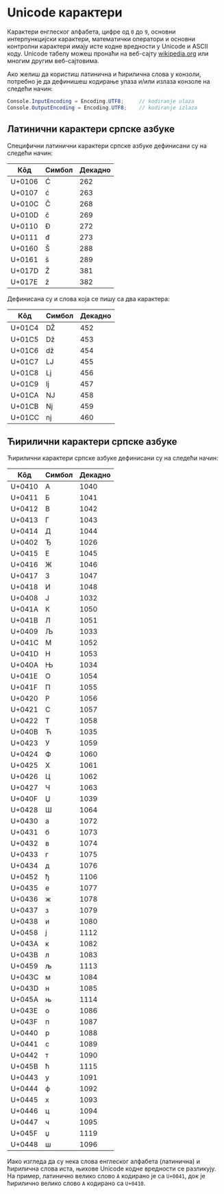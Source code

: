 # Unicode карактери

Карактери енглеског алфабета, цифре од `0` до `9`, основни интерпункцијски
карактери, математички оператори и основни контролни карактери имају исте кодне
вредности у Unicode и ASCII коду. Unicode табелу можеш пронаћи на веб-сајту
[wikipedia.org](https://en.wikipedia.org/wiki/List_of_Unicode_characters) или
многим другим веб-сајтовима.

Ако желиш да користиш латинична и ћирилична слова у конзоли, потребно је да
дефинишеш кодирање улаза и/или излаза конзоле на следећи начин:

```cs
Console.InputEncoding = Encoding.UTF8;     // kodiranje ulaza
Console.OutputEncoding = Encoding.UTF8;    // kodiranje izlaza
```

## Латинични карактери српске азбуке

Специфични латинични карактери српске азбуке дефинисани су на следећи начин:

| Кôд    | Симбол | Декадно |
|--------|--------|---------|
| U+0106 | Ć      | 262     |
| U+0107 | ć      | 263     |
| U+010C | Č      | 268     |
| U+010D | č      | 269     |
| U+0110 | Đ      | 272     |
| U+0111 | đ      | 273     |
| U+0160 | Š      | 288     |
| U+0161 | š      | 289     |
| U+017D | Ž      | 381     |
| U+017E | ž      | 382     |

Дефинисана су и слова која се пишу са два карактера:

| Кôд    | Симбол | Декадно |
|--------|--------|---------|
| U+01C4 | Ǆ      | 452     |
| U+01C5 | ǅ      | 453     |
| U+01C6 | ǆ      | 454     |
| U+01C7 | Ǉ      | 455     |
| U+01C8 | ǈ      | 456     |
| U+01C9 | ǉ      | 457     |
| U+01CA | Ǌ      | 458     |
| U+01CB | ǋ      | 459     |
| U+01CC | ǌ      | 460     |

## Ћирилични карактери српске азбуке

Ћирилични карактери српске азбуке дефинисани су на следећи начин:

| Кôд    | Симбол | Декадно |
|--------|--------|---------|
| U+0410 | А      | 1040    |
| U+0411 | Б      | 1041    |
| U+0412 | В      | 1042    |
| U+0413 | Г      | 1043    |
| U+0414 | Д      | 1044    |
| U+0402 | Ђ      | 1026    |
| U+0415 | Е      | 1045    |
| U+0416 | Ж      | 1046    |
| U+0417 | З      | 1047    |
| U+0418 | И      | 1048    |
| U+0408 | Ј      | 1032    |
| U+041A | К      | 1050    |
| U+041B | Л      | 1051    |
| U+0409 | Љ      | 1033    |
| U+041C | М      | 1052    |
| U+041D | Н      | 1053    |
| U+040A | Њ      | 1034    |
| U+041E | О      | 1054    |
| U+041F | П      | 1055    |
| U+0420 | Р      | 1056    |
| U+0421 | С      | 1057    |
| U+0422 | Т      | 1058    |
| U+040B | Ћ      | 1035    |
| U+0423 | У      | 1059    |
| U+0424 | Ф      | 1060    |
| U+0425 | Х      | 1061    |
| U+0426 | Ц      | 1062    |
| U+0427 | Ч      | 1063    |
| U+040F | Џ      | 1039    |
| U+0428 | Ш      | 1064    |
| U+0430 | а      | 1072    |
| U+0431 | б      | 1073    |
| U+0432 | в      | 1074    |
| U+0433 | г      | 1075    |
| U+0434 | д      | 1076    |
| U+0452 | ђ      | 1106    |
| U+0435 | е      | 1077    |
| U+0436 | ж      | 1078    |
| U+0437 | з      | 1079    |
| U+0438 | и      | 1080    |
| U+0458 | ј      | 1112    |
| U+043A | к      | 1082    |
| U+043B | л      | 1083    |
| U+0459 | љ      | 1113    |
| U+043C | м      | 1084    |
| U+043D | н      | 1085    |
| U+045A | њ      | 1114    |
| U+043E | о      | 1086    |
| U+043F | п      | 1087    |
| U+0440 | р      | 1088    |
| U+0441 | с      | 1089    |
| U+0442 | т      | 1090    |
| U+045B | ћ      | 1115    |
| U+0443 | у      | 1091    |
| U+0444 | ф      | 1092    |
| U+0445 | х      | 1093    |
| U+0446 | ц      | 1094    |
| U+0447 | ч      | 1095    |
| U+045F | џ      | 1119    |
| U+0448 | ш      | 1096    |

Иако изгледа да су нека слова енглеског алфабета (латинична) и ћирилична слова
иста, њихове Unicode кодне вредности се разликују. На пример, латинично велико
слово `A` кодирано је са `U+0041`, док је ћирилично велико слово `А` кодирано
са `U+0410`.
